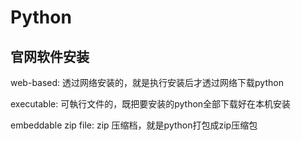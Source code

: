 # Python

##  官网软件安装
web-based: 透过网络安装的，就是执行安装后才透过网络下载python

executable: 可執行文件的，既把要安装的python全部下载好在本机安装

embeddable zip file: zip 压缩档，就是python打包成zip压缩包
